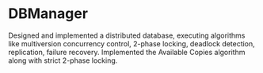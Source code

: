 # DBManager
Designed and implemented a distributed database, executing algorithms like multiversion concurrency control, 2-phase locking, deadlock detection, replication, failure recovery. Implemented the Available Copies algorithm along with strict 2-phase locking. 
